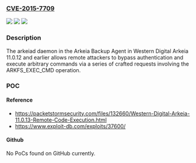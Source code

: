 ### [CVE-2015-7709](https://cve.mitre.org/cgi-bin/cvename.cgi?name=CVE-2015-7709)
![](https://img.shields.io/static/v1?label=Product&message=n%2Fa&color=blue)
![](https://img.shields.io/static/v1?label=Version&message=n%2Fa&color=blue)
![](https://img.shields.io/static/v1?label=Vulnerability&message=n%2Fa&color=brighgreen)

### Description

The arkeiad daemon in the Arkeia Backup Agent in Western Digital Arkeia 11.0.12 and earlier allows remote attackers to bypass authentication and execute arbitrary commands via a series of crafted requests involving the ARKFS_EXEC_CMD operation.

### POC

#### Reference
- https://packetstormsecurity.com/files/132660/Western-Digital-Arkeia-11.0.13-Remote-Code-Execution.html
- https://www.exploit-db.com/exploits/37600/

#### Github
No PoCs found on GitHub currently.

